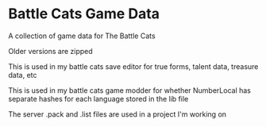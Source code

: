 # Battle Cats Game Data

A collection of game data for The Battle Cats

Older versions are zipped

This is used in my battle cats save editor for true forms, talent data, treasure data, etc

This is used in my battle cats game modder for whether NumberLocal has separate hashes for each language stored in the lib file

The server .pack and .list files are used in a project I'm working on